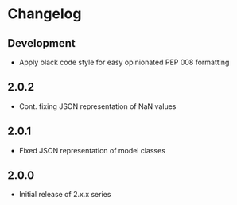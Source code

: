 Changelog
=========

Development
-----------

* Apply black code style for easy opinionated PEP 008 formatting

2.0.2
-----

* Cont. fixing JSON representation of NaN values

2.0.1
-----

* Fixed JSON representation of model classes

2.0.0
-----

* Initial release of 2.x.x series
